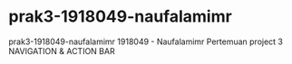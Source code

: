 # prak3-1918049-naufalamimr
prak3-1918049-naufalamimr 1918049 - Naufalamimr Pertemuan project 3 NAVIGATION & ACTION BAR
